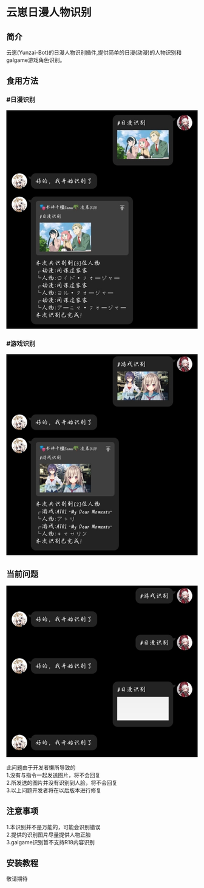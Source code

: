 # 云崽日漫人物识别

## 简介
云崽(Yunzai-Bot)的日漫人物识别插件,提供简单的日漫(动漫)的人物识别和galgame游戏角色识别。

## 食用方法
### #日漫识别
![](5501.jpg)


### #游戏识别
![](5502.jpg)

## 当前问题
![](5503.jpg)

此问题由于开发者懒所导致的
<br>
1.没有与指令一起发送图片，将不会回复
<br>
2.所发送的图片并没有识别到人脸，将不会回复
<br>
3.以上问题开发者将在以后版本进行修复

## 注意事项
1.本识别并不是万能的，可能会识别错误
<br>
2.提供的识别图片尽量提供人物正脸
<br>
3.galgame识别暂不支持R18内容识别

## 安装教程


敬请期待